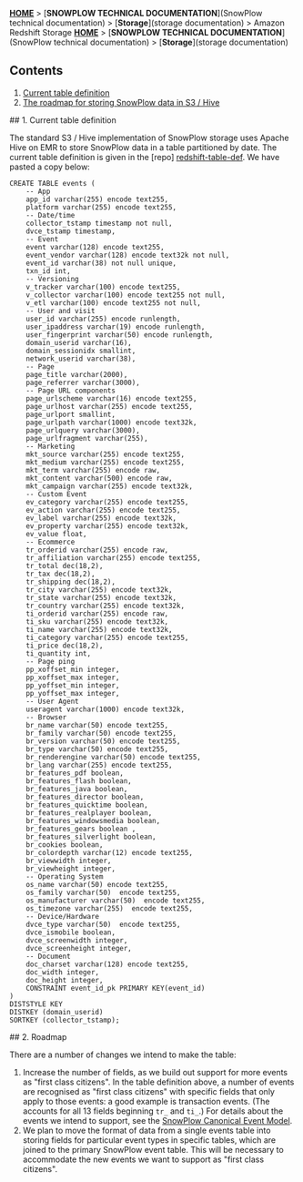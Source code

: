 [**HOME**](Home) > [**SNOWPLOW TECHNICAL DOCUMENTATION**](SnowPlow technical documentation) > [**Storage**](storage documentation) > Amazon Redshift Storage
[**HOME**](Home) > [**SNOWPLOW TECHNICAL DOCUMENTATION**](SnowPlow technical documentation) > [**Storage**](storage documentation)

## Contents

1. [Current table definition](#table-def)
2. [The roadmap for storing SnowPlow data in S3 / Hive](#roadmap)

<a name="table-def" />
## 1. Current table definition

The standard S3 / Hive implementation of SnowPlow storage uses Apache Hive on EMR to store SnowPlow data in a table partitioned by date. The current table definition is given in the [repo] [redshift-table-def]. We have pasted a copy below:

	CREATE TABLE events (
		-- App
		app_id varchar(255) encode text255, 
		platform varchar(255) encode text255, 
		-- Date/time
		collector_tstamp timestamp not null,
		dvce_tstamp timestamp,
		-- Event
		event varchar(128) encode text255,
		event_vendor varchar(128) encode text32k not null,
		event_id varchar(38) not null unique,
		txn_id int,
		-- Versioning
		v_tracker varchar(100) encode text255, 
		v_collector varchar(100) encode text255 not null,
		v_etl varchar(100) encode text255 not null, 
		-- User and visit
		user_id varchar(255) encode runlength, 
		user_ipaddress varchar(19) encode runlength,
		user_fingerprint varchar(50) encode runlength,
		domain_userid varchar(16),
		domain_sessionidx smallint,
		network_userid varchar(38),
		-- Page
		page_title varchar(2000),
		page_referrer varchar(3000),
		-- Page URL components
		page_urlscheme varchar(16) encode text255,    
		page_urlhost varchar(255) encode text255,     
		page_urlport smallint,        
		page_urlpath varchar(1000) encode text32k,
		page_urlquery varchar(3000),
		page_urlfragment varchar(255),
		-- Marketing
		mkt_source varchar(255) encode text255,
		mkt_medium varchar(255) encode text255,
		mkt_term varchar(255) encode raw,
		mkt_content varchar(500) encode raw,
		mkt_campaign varchar(255) encode text32k,
		-- Custom Event
		ev_category varchar(255) encode text255,
		ev_action varchar(255) encode text255,
		ev_label varchar(255) encode text32k,
		ev_property varchar(255) encode text32k,
		ev_value float,
		-- Ecommerce
		tr_orderid varchar(255) encode raw,
		tr_affiliation varchar(255) encode text255,
		tr_total dec(18,2),
		tr_tax dec(18,2),
		tr_shipping dec(18,2),
		tr_city varchar(255) encode text32k,
		tr_state varchar(255) encode text32k,
		tr_country varchar(255) encode text32k,
		ti_orderid varchar(255) encode raw,
		ti_sku varchar(255) encode text32k,
		ti_name varchar(255) encode text32k,
		ti_category varchar(255) encode text255,
		ti_price dec(18,2),
		ti_quantity int,
		-- Page ping
		pp_xoffset_min integer,
		pp_xoffset_max integer,
		pp_yoffset_min integer,
		pp_yoffset_max integer,
		-- User Agent
		useragent varchar(1000) encode text32k,
		-- Browser
		br_name varchar(50) encode text255,
		br_family varchar(50) encode text255,
		br_version varchar(50) encode text255,
		br_type varchar(50) encode text255,
		br_renderengine varchar(50) encode text255,
		br_lang varchar(255) encode text255,
		br_features_pdf boolean,
		br_features_flash boolean,
		br_features_java boolean,
		br_features_director boolean,
		br_features_quicktime boolean,
		br_features_realplayer boolean,
		br_features_windowsmedia boolean,
		br_features_gears boolean ,
		br_features_silverlight boolean,
		br_cookies boolean,
		br_colordepth varchar(12) encode text255,
		br_viewwidth integer, 
		br_viewheight integer,
		-- Operating System
		os_name varchar(50) encode text255,
		os_family varchar(50)  encode text255,
		os_manufacturer varchar(50)  encode text255,
		os_timezone varchar(255)  encode text255,
		-- Device/Hardware
		dvce_type varchar(50)  encode text255,
		dvce_ismobile boolean,
		dvce_screenwidth integer,
		dvce_screenheight integer,
		-- Document
		doc_charset varchar(128) encode text255,
		doc_width integer,
		doc_height integer,
		CONSTRAINT event_id_pk PRIMARY KEY(event_id)
	)
	DISTSTYLE KEY
	DISTKEY (domain_userid)
	SORTKEY (collector_tstamp);

<a name="roadmap" />
## 2. Roadmap 

There are a number of changes we intend to make the table:

1. Increase the number of fields, as we build out support for more events as "first class citizens". In the table definition above, a number of events are recognised as "first class citizens" with specific fields that only apply to those events: a good example is transaction events. (The accounts for all 13 fields beginning `tr_` and `ti_`.) For details about the events we intend to support, see the [SnowPlow Canonical Event Model](canonical-event-model).
2. We plan to move the format of data from a single events table into storing fields for particular event types in specific tables, which are joined to the primary SnowPlow event table. This will be necessary to accommodate the new events we want to support as "first class citizens". 


[redshift-table-def]: https://github.com/snowplow/snowplow/blob/master/4-storage/hive-storage/hive-format-table-def.q
[avro]: http://avro.apache.org/